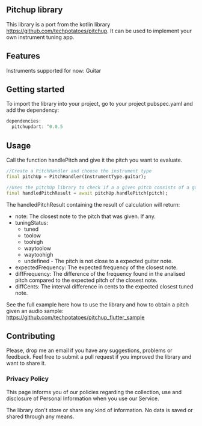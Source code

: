## Pitchup library

This library is a port from the kotlin library https://github.com/techpotatoes/pitchup. It can be used to implement your own instrument tuning app.

## Features

Instruments supported for now: Guitar

## Getting started

To import the library into your project, go to your project pubspec.yaml and add the dependency: 

```dart
dependencies:
  pitchupdart: ^0.0.5
```

## Usage

Call the function handlePitch and give it the pitch you want to evaluate. 

```dart
//Create a PitchHandler and choose the instrument type
final pitchUp = PitchHandler(InstrumentType.guitar);

//Uses the pitchUp library to check if a a given pitch consists of a guitar note and if it's tuned 
final handledPitchResult = await pitchUp.handlePitch(pitch);
```

The handledPitchResult containing the result of calculation will return: 
  
  - note: The closest note to the pitch that was given. If any.
  - tuningStatus: 
    - tuned
    - toolow
    - toohigh
    - waytoolow
    - waytoohigh
    - undefined - The pitch is not close to a expected guitar note.
  - expectedFrequency: The expected frequency of the closest note.
  - diffFrequency: The difference of the frequency found in the analised pitch compared to the expected pitch of the closest note. 
  - diffCents: The interval difference in cents to the expected closest tuned note. 

See the full example here how to use the library and how to obtain a pitch given an audio sample: https://github.com/techpotatoes/pitchup_flutter_sample

## Contributing

Please, drop me an email if you have any suggestions, problems or feedback. Feel free to submit a pull request if you improved the library and want to share it. 

### Privacy Policy

This page informs you of our policies regarding the collection, use and disclosure of Personal Information when you use our Service.

The library don't store or share any kind of information. No data is saved or shared through any means. 

